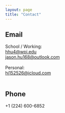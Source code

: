 ```yaml
---
layout: page
title: "Contact"
---
```


<h2>Email</h2>

School / Working: <br>
<a href="mailto:hhu4@wpi.edu">hhu4@wpi.edu</a> <br>
<a href="mailto:jason.hu168@outlook.com">jason.hu168@outlook.com</a> <br>
<br>
Personal: <br>
<a href="mailto:hj152526@icloud.com">hj152526@icloud.com</a> <br>
<br>

<h2>Phone</h2>
+1 (224) 600-6852
